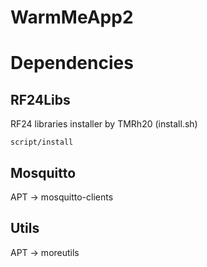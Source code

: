 # WarmMeApp2

# Dependencies
## RF24Libs
RF24 libraries installer by TMRh20 (install.sh)
```
script/install
```

## Mosquitto
APT -> mosquitto-clients

## Utils
APT -> moreutils
